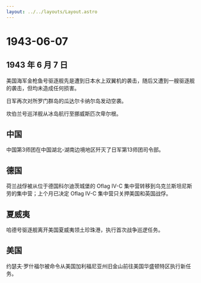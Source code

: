 ```yaml
---
layout: ../../layouts/Layout.astro
---
```


# 1943-06-07

## 1943 年 6 月 7 日

美国海军金枪鱼号驱逐舰先是遭到日本水上双翼机的袭击，随后又遭到一艘驱逐舰的袭击，但均未造成任何损害。

日军再次对所罗门群岛的瓜达尔卡纳尔岛发动空袭。

坎伯兰号巡洋舰从冰岛航行至挪威斯匹次卑尔根。

## 中国

中国第3师团在中国湖北-湖南边境地区歼灭了日军第13师团司令部。

## 德国

荷兰战俘被从位于德国科尔迪茨城堡的 Oflag IV-C
集中营转移到乌克兰斯坦尼斯劳的集中营；上个月已决定 Oflag IV-C
集中营只关押美国和英国战俘。

## 夏威夷

哈德号驱逐舰离开美国夏威夷领土珍珠港，执行首次战争巡逻任务。

## 美国

约瑟夫·罗什福尔被命令从美国加利福尼亚州旧金山前往美国华盛顿特区执行新任务。